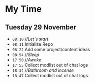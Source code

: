 # My Time

## Tuesday 29 November

- `08:10` //_Let's start_
- `08:11` Initialize Repo
- `08:22` Add some project/content ideas
- `08:54` //_Sleep_
- `17:50` //_Awake_
- `17:55` Collect modlist out of chat logs
- `18:34` //_Bathroom and incense_
- `18:47` Collect modlist out of chat logs